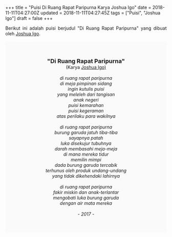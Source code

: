+++
title = "Puisi Di Ruang Rapat Paripurna Karya Joshua Igo"
date = 2018-11-11T04:27:00Z
updated = 2018-11-11T04:27:45Z
tags = ["Puisi", "Joshua Igo"]
draft = false
+++

<div dir="ltr" style="text-align: left;" trbidi="on"><div style="text-align: justify;">Berikut ini adalah puisi berjudul "Di Ruang Rapat Paripurna" yang dibuat oleh <a href="https://id.wikipedia.org/wiki/Joshua_Igho" target="_blank">Joshua Igo</a>. </div><br /><div style="background: #FAFAFA; font-size: 14px; height: auto; margin: 0 auto; padding: 50px; text-align: center; width: auto;"><span style="font-size: 18px;"><b>"Di Ruang Rapat Paripurna"</b></span><br />(Karya <a href="https://www.sekata.web.id/tags/joshua-igho" target="_blank">Joshua Igo)</a> <br /><br /><i>di ruang rapat paripurna</i><br /><i>di meja pimpinan sidang</i><br /><i>ingin kutulis puisi</i><br /><i>yang meleleh dari tangisan</i><br /><i>anak negeri</i><br /><i>puisi kemarahan</i><br /><i>puisi kegeraman</i><br /><i>atas perilaku para wakilnya</i><br /><br /><i>di ruang rapat paripurna</i><br /><i>burung garuda jatuh tiba-tiba</i><br /><i>sayapnya patah</i><br /><i>luka disekujur tubuhnya</i><br /><i>darah membasahi meja-meja</i><br /><i>di mana mereka tidur</i><br /><i>memilin mimpi</i><br /><i>dada burung garuda tercabik</i><br /><i>terhunus oleh produk undang-undang</i><br /><i>yang tidak dikehendaki lahirnya</i><br /><br /><i>di ruang rapat paripurna</i><br /><i>fakir miskin dan anak-terlantar</i><br /><i>mengobati luka burung garuda</i><br /><i>dengan air mata mereka</i><br /><br /><i>- 2017 -</i></div></div>
